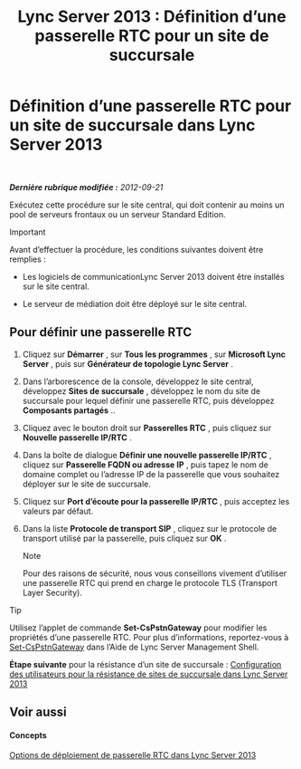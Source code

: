 ﻿---
title: 'Lync Server 2013 : Définition d’une passerelle RTC pour un site de succursale'
TOCTitle: Définition d’une passerelle RTC pour un site de succursale
ms:assetid: 87be2fe2-1d56-4062-b430-439d4536414c
ms:mtpsurl: https://technet.microsoft.com/fr-fr/library/Gg398689(v=OCS.15)
ms:contentKeyID: 49297982
ms.date: 05/20/2016
mtps_version: v=OCS.15
ms.translationtype: HT
---

# Définition d’une passerelle RTC pour un site de succursale dans Lync Server 2013

 

_**Dernière rubrique modifiée :** 2012-09-21_

Exécutez cette procédure sur le site central, qui doit contenir au moins un pool de serveurs frontaux ou un serveur Standard Edition.

> [!important]  
> Avant d’effectuer la procédure, les conditions suivantes doivent être remplies :<ul>
> <li><p>Les logiciels de communicationLync Server 2013 doivent être installés sur le site central.</p></li>
> <li><p>Le serveur de médiation doit être déployé sur le site central.</p></li></ul>


## Pour définir une passerelle RTC

1.  Cliquez sur **Démarrer** , sur **Tous les programmes** , sur **Microsoft Lync Server** , puis sur **Générateur de topologie Lync Server** .

2.  Dans l’arborescence de la console, développez le site central, développez **Sites de succursale** , développez le nom du site de succursale pour lequel définir une passerelle RTC, puis développez **Composants partagés** ..

3.  Cliquez avec le bouton droit sur **Passerelles RTC** , puis cliquez sur **Nouvelle passerelle IP/RTC** .

4.  Dans la boîte de dialogue **Définir une nouvelle passerelle IP/RTC** , cliquez sur **Passerelle FQDN ou adresse IP** , puis tapez le nom de domaine complet ou l’adresse IP de la passerelle que vous souhaitez déployer sur le site de succursale.

5.  Cliquez sur **Port d’écoute pour la passerelle IP/RTC** , puis acceptez les valeurs par défaut.

6.  Dans la liste **Protocole de transport SIP** , cliquez sur le protocole de transport utilisé par la passerelle, puis cliquez sur **OK** .
    
    > [!note]  
    > Pour des raisons de sécurité, nous vous conseillons vivement d’utiliser une passerelle RTC qui prend en charge le protocole TLS (Transport Layer Security).

> [!tip]  
> Utilisez l’applet de commande <strong>Set-CsPstnGateway</strong> pour modifier les propriétés d’une passerelle RTC. Pour plus d’informations, reportez-vous à <a href="https://docs.microsoft.com/en-us/powershell/module/skype/Set-CsPstnGateway">Set-CsPstnGateway</a> dans l’Aide de Lync Server Management Shell.

**Étape suivante** pour la résistance d’un site de succursale : [Configuration des utilisateurs pour la résistance de sites de succursale dans Lync Server 2013](lync-server-2013-configuring-users-for-branch-site-resiliency.md)

## Voir aussi

#### Concepts

[Options de déploiement de passerelle RTC dans Lync Server 2013](lync-server-2013-pstn-gateway-deployment-options.md)

